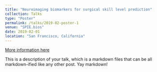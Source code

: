```yaml
---
title: "Neuroimaging biomarkers for surgical skill level prediction"
collection: Talks
type: "Poster"
permalink: /talks/2019-02-poster-1
venue: "SPIE.bios"
date: 2019-02-01
location: "San Francisco, California"
---
```

[More information here](http://yuanyuangao216.github.io/files/SPIE2019.pdf)

This is a description of your talk, which is a markdown files that can be all markdown-ified like any other post. Yay markdown!
